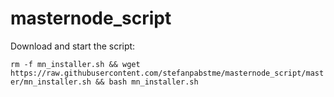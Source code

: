 # masternode_script

Download and start the script:

`rm -f mn_installer.sh && wget https://raw.githubusercontent.com/stefanpabstme/masternode_script/master/mn_installer.sh && bash mn_installer.sh`
